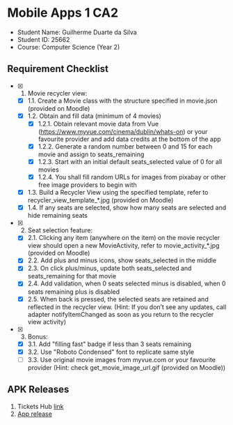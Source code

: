 # Mobile Apps 1 CA2

- Student Name: Guilherme Duarte da Silva
- Student ID: 25662
- Course: Computer Science (Year 2)

## Requirement Checklist

- [x] 1. Movie recycler view:
    - [x] 1.1. Create a Movie class with the structure specified in movie.json (provided on Moodle)
    - [x] 1.2. Obtain and fill data (minimum of 4 movies)
        - [x] 1.2.1. Obtain relevant movie data from Vue (https://www.myvue.com/cinema/dublin/whats-on) or your favourite provider and add data credits at the bottom of the app
        - [x] 1.2.2. Generate a random number between 0 and 15 for each movie and assign to seats_remaining
        - [x] 1.2.3. Start with an initial default seats_selected value of 0 for all movies
        - [x] 1.2.4. You shall fill random URLs for images from pixabay or other free image providers to begin with
    - [x] 1.3. Build a Recycler View using the specified template, refer to recycler_view_template_*.jpg (provided on Moodle)
    - [x] 1.4. If any seats are selected, show how many seats are selected and hide remaining seats
- [x] 2. Seat selection feature:
    - [x] 2.1. Clicking any item (anywhere on the item) on the movie recycler view should open a new MovieActivity, refer to movie_activity_*.jpg (provided on Moodle)
    - [x] 2.2. Add plus and minus icons, show seats_selected in the middle
    - [x] 2.3. On click plus/minus, update both seats_selected and seats_remaining for that movie
    - [x] 2.4. Add validation, when 0 seats selected minus is disabled, when 0 seats remaining plus is disabled
    - [x] 2.5. When back is pressed, the selected seats are retained and reflected in the recycler view. (Hint: If you don’t see any updates, call adapter notifyItemChanged as soon as you return to the recycler view activity)
- [x] 3. Bonus:
    - [x] 3.1. Add "filling fast" badge if less than 3 seats remaining
    - [x] 3.2. Use "Roboto Condensed" font to replicate same style
    - [ ] 3.3. Use original movie images from myvue.com or your favourite provider (Hint: check get_movie_image_url.gif (provided on Moodle))

## APK Releases

1. Tickets Hub [link](https://1drv.ms/v/s!Ajwags4pvPE0t54UCeWQRFzdTtLtRQ?e=jkPeeO)
2. [App release]()
